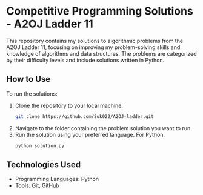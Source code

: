 # Competitive Programming Solutions - A2OJ Ladder 11
This repository contains my solutions to algorithmic problems from the A2OJ Ladder 11, focusing on improving my problem-solving skills and knowledge of algorithms and data structures.
The problems are categorized by their difficulty levels and include solutions written in Python.

## How to Use
To run the solutions:
1. Clone the repository to your local machine:
   ```bash
   git clone https://github.com/Suk022/A2OJ-ladder.git
   ```
2. Navigate to the folder containing the problem solution you want to run.
3. Run the solution using your preferred language.
   For Python:
   ```bash
   python solution.py
   ```
## Technologies Used
- Programming Languages: Python
- Tools: Git, GitHub


